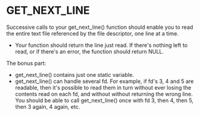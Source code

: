 # GET_NEXT_LINE 

Successive calls to your get_next_line() function should enable you to read the entire text file referenced by the file descriptor, one line at a time.
- Your function should return the line just read.
If there's nothing left to read, or if there's an error, the function should return NULL.

The bonus part: 
- get_next_line() contains just one static variable.
- get_next_line() can handle several fd.
For example, if fd's 3, 4 and 5 are readable, then it's possible to
read them in turn without ever losing the contents read on each fd, and without
without returning the wrong line.
You should be able to call get_next_line() once with fd 3, then 4, then
5, then 3 again, 4 again, etc.
